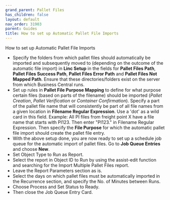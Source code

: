 ```yaml
---
grand_parent: Pallet Files
has_children: false
layout: default
nav_order: 31903
parent: Guides
title: How to set up Automatic Pallet File Imports
---
```


How to set up Automatic Pallet File Imports

* Specify the folders from which pallet files should automatically be imported and subsequently moved to (depending on the outcome of the automatic file import) in **Linc Setup** in the fields for **Pallet Files Path**, **Pallet Files Success Path**, **Pallet Files Error Path** and **Pallet Files Not Mapped Path**. Ensure that these directories/folders exist on the server from which Business Central runs.
* Set up rules in **Pallet File Purpose Mapping** to define for what purpose certain files (based on parts of the filename) should be imported (*Pallet Creation*, *Pallet Verification* or *Container Confirmation*). Specify a part of the pallet file name that will consistently be part of all file names from a given location in **Filename Regular Expression**. Use a 'dot' as a wild card in this field. Example: All PI files from freight point X have a file name that starts with PI123. Then enter "PI123." in Filename Regular Expression. Then specify the **File Purpose** for which the automatic pallet file import should create the pallet file entry.
* With the above setup done, you are now ready to set up a schedule job queue for the automatic import of pallet files. Go to **Job Queue Entries** and choose **New**.
* Set Object Type to Run as Report.
* Select the report in Object ID to Run by using the assist-edit function and searching for the Import Multiple Pallet Files report.
* Leave the Report Parameters section as is.
* Select the days on which pallet files must be automatically imported in the Recurrence section, and specify the No. of Minutes between Runs.
* Choose Process and Set Status to Ready.
* Then close the Job Queue Entry Card.